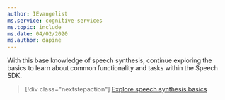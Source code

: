 ```yaml
---
author: IEvangelist
ms.service: cognitive-services
ms.topic: include
ms.date: 04/02/2020
ms.author: dapine
---
```


With this base knowledge of speech synthesis, continue exploring the basics to learn about common functionality and tasks within the Speech SDK.

> [!div class="nextstepaction"]
> [Explore speech synthesis basics](../../text-to-speech-basics.md)